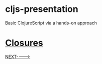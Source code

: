 # cljs-presentation
Basic ClojureScript via a hands-on approach

# [Closures](https://github.com/wallclockbuilder/cljs-presentation/blob/master/21_closures/21_closures.cljs)

[NEXT---->](https://github.com/wallclockbuilder/cljs-presentation)
